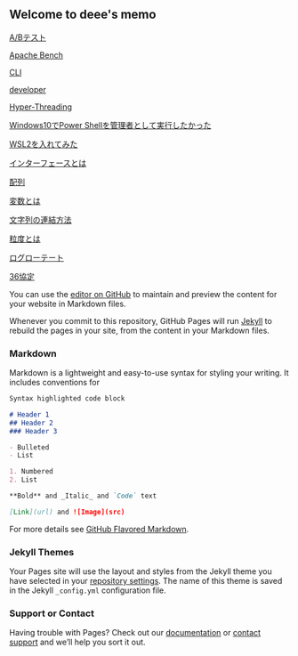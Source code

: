 ## Welcome to deee's memo

[A/Bテスト](./2020/12/3/a_b_test)

[Apache Bench](./2020/12/3/apache_bench)

[CLI](./2020/12/3/cli)

[developer](./2020/12/9/developer)

[Hyper-Threading](./2020/12/4/hyper_threading)

[Windows10でPower Shellを管理者として実行したかった](./2020/11/13/win10-Administrator)

[WSL2を入れてみた](./2020/12/7/wsl2)

[インターフェースとは](./2020/10/22/interface)

[配列](./2020/10/27/hairetu)

[変数とは](./2020/10/21/hensuu)

[文字列の連結方法](./2020/10/23/mojiretsu_renketu)

[粒度とは](./2020/10/20/ryudo)

[ログローテート](./2020/12/2/log_rotate)

[36協定](./2020/11/25/36)

You can use the [editor on GitHub](https://github.com/06-de15/memo.deee.tech/edit/gh-pages/index.md) to maintain and preview the content for your website in Markdown files.

Whenever you commit to this repository, GitHub Pages will run [Jekyll](https://jekyllrb.com/) to rebuild the pages in your site, from the content in your Markdown files.

### Markdown

Markdown is a lightweight and easy-to-use syntax for styling your writing. It includes conventions for

```markdown
Syntax highlighted code block

# Header 1
## Header 2
### Header 3

- Bulleted
- List

1. Numbered
2. List

**Bold** and _Italic_ and `Code` text

[Link](url) and ![Image](src)
```

For more details see [GitHub Flavored Markdown](https://guides.github.com/features/mastering-markdown/).

### Jekyll Themes

Your Pages site will use the layout and styles from the Jekyll theme you have selected in your [repository settings](https://github.com/06-de15/memo.deee.tech/settings). The name of this theme is saved in the Jekyll `_config.yml` configuration file.

### Support or Contact

Having trouble with Pages? Check out our [documentation](https://docs.github.com/categories/github-pages-basics/) or [contact support](https://github.com/contact) and we’ll help you sort it out.
